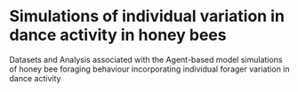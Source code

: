 # Simulations of individual variation in dance activity in honey bees
Datasets and Analysis associated with the Agent-based model simulations of honey bee foraging behaviour incorporating individual forager variation in dance activity
